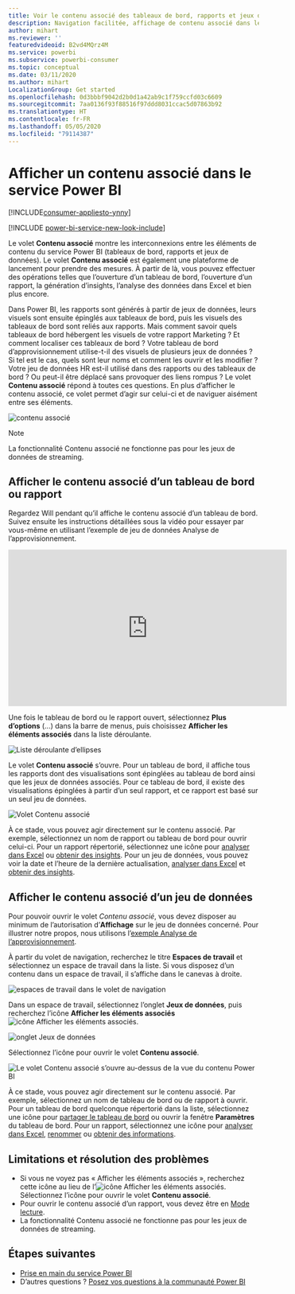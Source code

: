 ```yaml
---
title: Voir le contenu associé des tableaux de bord, rapports et jeux de données
description: Navigation facilitée, affichage de contenu associé dans les tableaux de bord, rapports et jeux de données
author: mihart
ms.reviewer: ''
featuredvideoid: B2vd4MQrz4M
ms.service: powerbi
ms.subservice: powerbi-consumer
ms.topic: conceptual
ms.date: 03/11/2020
ms.author: mihart
LocalizationGroup: Get started
ms.openlocfilehash: 0d3bbbf9042d2b0d1a42ab9c1f759ccfd03c6609
ms.sourcegitcommit: 7aa0136f93f88516f97ddd8031ccac5d07863b92
ms.translationtype: HT
ms.contentlocale: fr-FR
ms.lasthandoff: 05/05/2020
ms.locfileid: "79114387"
---
```

# <a name="view-related-content-in-the-power-bi-service"></a>Afficher un contenu associé dans le service Power BI

[!INCLUDE[consumer-appliesto-ynny](../includes/consumer-appliesto-ynny.md)]

[!INCLUDE [power-bi-service-new-look-include](../includes/power-bi-service-new-look-include.md)]

Le volet **Contenu associé** montre les interconnexions entre les éléments de contenu du service Power BI (tableaux de bord, rapports et jeux de données). Le volet **Contenu associé** est également une plateforme de lancement pour prendre des mesures. À partir de là, vous pouvez effectuer des opérations telles que l’ouverture d’un tableau de bord, l’ouverture d’un rapport, la génération d’insights, l’analyse des données dans Excel et bien plus encore.  

Dans Power BI, les rapports sont générés à partir de jeux de données, leurs visuels sont ensuite épinglés aux tableaux de bord, puis les visuels des tableaux de bord sont reliés aux rapports. Mais comment savoir quels tableaux de bord hébergent les visuels de votre rapport Marketing ? Et comment localiser ces tableaux de bord ? Votre tableau de bord d’approvisionnement utilise-t-il des visuels de plusieurs jeux de données ? Si tel est le cas, quels sont leur noms et comment les ouvrir et les modifier ? Votre jeu de données HR est-il utilisé dans des rapports ou des tableaux de bord ? Ou peut-il être déplacé sans provoquer des liens rompus ? Le volet **Contenu associé** répond à toutes ces questions.  En plus d’afficher le contenu associé, ce volet permet d’agir sur celui-ci et de naviguer aisément entre ses éléments.

![contenu associé](./media/end-user-related/power-bi-list.png)

> [!NOTE]
> La fonctionnalité Contenu associé ne fonctionne pas pour les jeux de données de streaming.
> 
> 

## <a name="view-related-content-for-a-dashboard-or-report"></a>Afficher le contenu associé d’un tableau de bord ou rapport
Regardez Will pendant qu’il affiche le contenu associé d’un tableau de bord. Suivez ensuite les instructions détaillées sous la vidéo pour essayer par vous-même en utilisant l’exemple de jeu de données Analyse de l’approvisionnement.

<iframe width="560" height="315" src="https://www.youtube.com/embed/B2vd4MQrz4M#t=3m05s" frameborder="0" allowfullscreen></iframe>

Une fois le tableau de bord ou le rapport ouvert, sélectionnez **Plus d’options** (...) dans la barre de menus, puis choisissez **Afficher les éléments associés** dans la liste déroulante.

![Liste déroulante d’ellipses](./media/end-user-related/power-bi-dropdown.png)

Le volet **Contenu associé** s’ouvre. Pour un tableau de bord, il affiche tous les rapports dont des visualisations sont épinglées au tableau de bord ainsi que les jeux de données associés. Pour ce tableau de bord, il existe des visualisations épinglées à partir d’un seul rapport, et ce rapport est basé sur un seul jeu de données. 

![Volet Contenu associé](./media/end-user-related/power-bi-view-related-dashboard.png)

À ce stade, vous pouvez agir directement sur le contenu associé.  Par exemple, sélectionnez un nom de rapport ou tableau de bord pour ouvrir celui-ci.  Pour un rapport répertorié, sélectionnez une icône pour [analyser dans Excel](../service-analyze-in-excel.md) ou [obtenir des insights](end-user-insights.md). Pour un jeu de données, vous pouvez voir la date et l’heure de la dernière actualisation, [analyser dans Excel](../service-analyze-in-excel.md) et [obtenir des insights](end-user-insights.md).  



## <a name="view-related-content-for-a-dataset"></a>Afficher le contenu associé d’un jeu de données
Pour pouvoir ouvrir le volet *Contenu associé*, vous devez disposer au minimum de l’autorisation d’**Affichage** sur le jeu de données concerné. Pour illustrer notre propos, nous utilisons l’[exemple Analyse de l’approvisionnement](../sample-procurement.md).

À partir du volet de navigation, recherchez le titre **Espaces de travail** et sélectionnez un espace de travail dans la liste. Si vous disposez d’un contenu dans un espace de travail, il s’affiche dans le canevas à droite. 

![espaces de travail dans le volet de navigation](./media/end-user-related/power-bi-workspace.png)


Dans un espace de travail, sélectionnez l’onglet **Jeux de données**, puis recherchez l’icône **Afficher les éléments associés**![icône Afficher les éléments associés](./media/end-user-related/power-bi-view-related-icon-new.png).

![onglet Jeux de données](./media/end-user-related/power-bi-related-dataset.png)

Sélectionnez l’icône pour ouvrir le volet **Contenu associé**.

![Le volet Contenu associé s’ouvre au-dessus de la vue du contenu Power BI](media/end-user-related/power-bi-dataset.png)

À ce stade, vous pouvez agir directement sur le contenu associé. Par exemple, sélectionnez un nom de tableau de bord ou de rapport à ouvrir.  Pour un tableau de bord quelconque répertorié dans la liste, sélectionnez une icône pour [partager le tableau de bord](../service-share-dashboards.md) ou ouvrir la fenêtre **Paramètres** du tableau de bord. Pour un rapport, sélectionnez une icône pour [analyser dans Excel](../service-analyze-in-excel.md), [renommer](../service-rename.md) ou [obtenir des informations](end-user-insights.md).  

## <a name="limitations-and-troubleshooting"></a>Limitations et résolution des problèmes
* Si vous ne voyez pas « Afficher les éléments associés », recherchez cette icône au lieu de l’![icône Afficher les éléments associés](./media/end-user-related/power-bi-view-related-icon-new.png). Sélectionnez l’icône pour ouvrir le volet **Contenu associé**.
* Pour ouvrir le contenu associé d’un rapport, vous devez être en [Mode lecture](end-user-reading-view.md).
* La fonctionnalité Contenu associé ne fonctionne pas pour les jeux de données de streaming.

## <a name="next-steps"></a>Étapes suivantes
* [Prise en main du service Power BI](../service-get-started.md)
* D’autres questions ? [Posez vos questions à la communauté Power BI](https://community.powerbi.com/)

